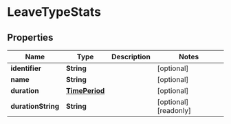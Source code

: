 

# LeaveTypeStats


## Properties

| Name | Type | Description | Notes |
|------------ | ------------- | ------------- | -------------|
|**identifier** | **String** |  |  [optional] |
|**name** | **String** |  |  [optional] |
|**duration** | [**TimePeriod**](TimePeriod.md) |  |  [optional] |
|**durationString** | **String** |  |  [optional] [readonly] |



